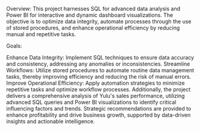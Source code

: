 Overview: This project harnesses SQL for advanced data analysis and Power BI for interactive and dynamic dashboard visualizations. The objective is to optimize data integrity, automate processes through the use of stored procedures, and enhance operational efficiency by reducing manual and repetitive tasks.

Goals:

Enhance Data Integrity: Implement SQL techniques to ensure data accuracy and consistency, addressing any anomalies or inconsistencies.
Streamline Workflows: Utilize stored procedures to automate routine data management tasks, thereby improving efficiency and reducing the risk of manual errors.
Improve Operational Efficiency: Apply automation strategies to minimize repetitive tasks and optimize workflow processes.
Additionally, the project delivers a comprehensive analysis of Yulu's sales performance, utilizing advanced SQL queries and Power BI visualizations to identify critical influencing factors and trends. 
Strategic recommendations are provided to enhance profitability and drive business growth, supported by data-driven insights and actionable intelligence.
